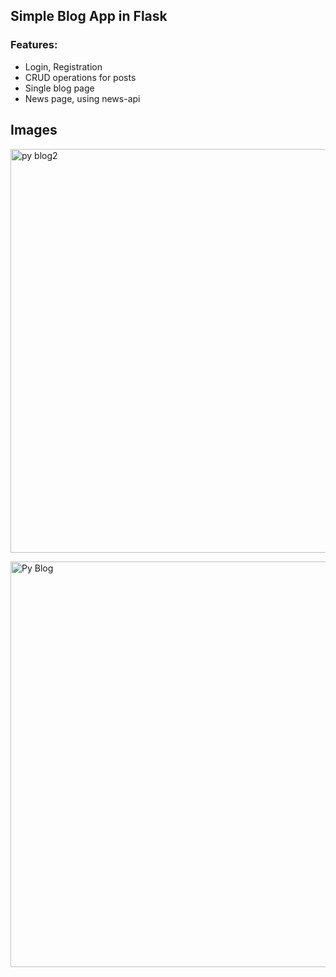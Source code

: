 ## Simple Blog App in Flask

<p>
  <h3>Features:</h3>
  <ul>
    <li>Login, Registration</li>
    <li>CRUD operations for posts</li>
    <li>Single blog page</li>
    <li>News page, using news-api</li>
  </ul>
</p>

## Images
<p><img width="646" alt="py blog2" src="https://github.com/Nityasaha13/Py-Blog/assets/113855935/67be913f-5b89-4d47-a2b2-a70b48ea85fc"></p>
<p><img width="649" alt="Py Blog" src="https://github.com/Nityasaha13/Py-Blog/assets/113855935/82b66446-cc7c-405a-9f42-5257db626621"></p>
